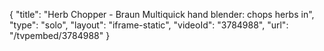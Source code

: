 {
    "title": "Herb Chopper - Braun Multiquick hand blender: chops herbs in",
    "type": "solo",
    "layout": "iframe-static",
    "videoId": "3784988",
    "url": "\/tvpembed\/3784988"
}